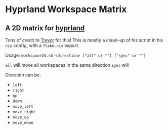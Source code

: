 # Hyprland Workspace Matrix

## A 2D matrix for [hyprland](https://hyprland.app)

Tons of credit to [Trevor](https://github.com/tnichols217) for this! This is mostly a clean-up of his script in his `nix` config, with a `flake.nix` export.

Usage:
`workspace2d.sh <direction> ["all" or ""] ["sync" or ""]`

`all` will move all workspaces in the same direction
`sync` will

Direction can be:
  - `left`
  - `right`
  - `up`
  - `down`
  - `move_left`
  - `move_right`
  - `move_up`
  - `move_down`
